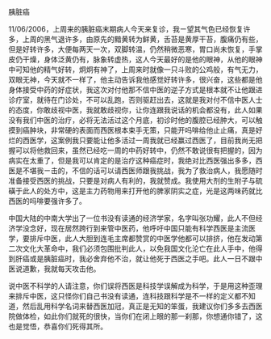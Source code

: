 胰脏癌

11/06/2006，上周来的胰脏癌末期病人今天来复诊，我ㄧ望其气色已经恢复许多，上周的黑气退许多，由原先的黯黄转为鲜黄，舌苔是黄厚干苔，腹痛仍有些，但是好转许多，大便每两天一次，双脚转温，仍然稍微恶寒，胃口尚未恢复，手掌皮仍干燥，身体泛黄仍有，脉象转虚热，这人今天最好的是他的眼神，从他的眼神中可知他的精气好转，炯炯有神了，上周来时就像一只斗败的公鸡般，有气无力，双眼无神，今天就不一样了，他主动告诉我他感觉好转许多，很兴奋，这些都是他身体接受中药的好症状，我这次对付他那不信中医的逆子方式是根本就不让他跟进诊疗室，就待在门诊处，不可以乱跑，否则驱赶出去，这就是我对付不信中医人士的态度，你敢歧视中医，我就敢歧视你，让你连跟我说话的机会都没有，此人如果没有我们中医的治疗，必将无法活过这个月底，初诊时他的腹腔已经肿大，可以触摸到癌肿块，非常硬的表面而西医根本束手无策，只能开吗啡给他止止痛，真是好烂的西医学，这案例我只要能让他多活过一周我就已经赢过西医了，目前我尚无把握可以将他救回来，虽然已经吃一周的中药好转中，仍然不敢说很有把握的，因为病实在太重了，但是我可以肯定的是治疗这种癌症时，我绝对比西医强出多多，西医是不堪我ㄧ击的，不信的话可以请西医师跟我挑战，我为了救治病人，我愿随时准备接受西医的挑战，只要是对病人有利的，我就赞成。我使用大剂的生附子与硫磺于此人的处方中，这是主力药物用来打开他的脾家阴实之症，光是这两味药就比西医的吗啡要强许多了。

中国大陆的中南大学出了一位书没有读通的经济学家，名字叫张功耀，此人不但经济学没念好，现在居然跨行到来管中医药，他呼吁中国只能有科学西医是主流医学，要排斥中医，此人大胆到连毛主席都赞赏的中医学他都可以排挤，他在发动第二次文化大革命中，我们必须包围批判此人，以免我国文化沦亡在此人手中，他得到肝癌或是胰脏癌时，我必舍弃他不治，就让他死于西医之手吧。此人一日不跟中医说道歉，我就每天攻击他。

说中医不科学的人请注意，你们误将西医是科技学误解成为科学，于是用这种歪理来排斥中医，这只怪你们自己书没有读通，连科技跟科学是不一样的定义都不知道，然后乱用科学名词来替西医加冠，真正是无知的笨蛋，我建议你们多多去西医院做体检，如此你们就死的很快，当你们在闭上眼的那一刹那，你想通你错了，这也是觉悟，恭喜你们死得其所。
